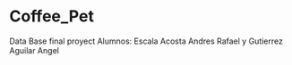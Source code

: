 # Coffee_Pet
Data Base final proyect
Alumnos: Escala Acosta Andres Rafael y Gutierrez Aguilar Angel
